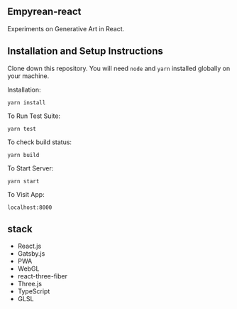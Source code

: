 ## Empyrean-react
Experiments on Generative Art in React.

## Installation and Setup Instructions

Clone down this repository. You will need `node` and `yarn`  installed globally on your machine.  


Installation:

`yarn install`  

To Run Test Suite:  

`yarn test`  

To check build status:  

`yarn build` 

To Start Server:

`yarn start`  

To Visit App:

`localhost:8000`  

## stack

- React.js
- Gatsby.js
- PWA
- WebGL
- react-three-fiber
- Three.js
- TypeScript
- GLSL
